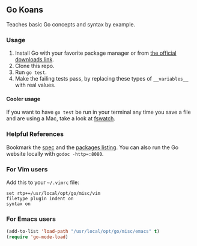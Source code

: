 ## Go Koans

Teaches basic Go concepts and syntax by example.

### Usage

  1. Install Go with your favorite package manager or from [the official downloads link](http://code.google.com/p/go/downloads/list).
  2. Clone this repo.
  3. Run `go test`.
  4. Make the failing tests pass, by replacing these types of `__variables__` with real values.

#### Cooler usage

If you want to have `go test` be run in your terminal any time you save a file and
are using a Mac, take a look at [fswatch](http://github.com/sdegutis/fswatch).

### Helpful References

Bookmark the [spec](http://golang.org/ref/spec) and the
[packages listing](http://golang.org/pkg/). You can also
run the Go website locally with `godoc -http=:8080`.

### For Vim users

Add this to your `~/.vimrc` file:

```viml
set rtp+=/usr/local/opt/go/misc/vim
filetype plugin indent on
syntax on
```

### For Emacs users

```lisp
(add-to-list 'load-path "/usr/local/opt/go/misc/emacs" t)
(require 'go-mode-load)
```